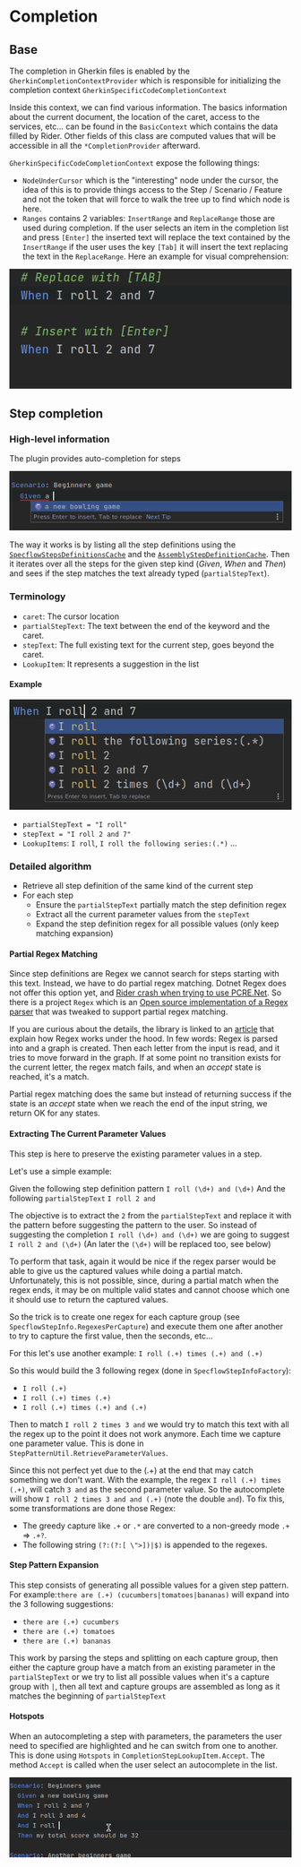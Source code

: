 # Completion

## Base

The completion in Gherkin files is enabled by the `GherkinCompletionContextProvider` which is responsible for initializing the completion context `GherkinSpecificCodeCompletionContext`

Inside this context, we can find various information. The basics information about the current document, the location of the caret, access to the services, etc... can be found in the `BasicContext` which contains the data filled by Rider. Other fields of this class are computed values that will be accessible in all the `*CompletionProvider` afterward.

`GherkinSpecificCodeCompletionContext` expose the following things:
- `NodeUnderCursor` which is the "interesting" node under the cursor, the idea of this is to provide things access to the Step / Scenario / Feature and not the token that will force to walk the tree up to find which node is here.
- `Ranges` contains 2 variables: `InsertRange` and `ReplaceRange` those are used during completion. If the user selects an item in the completion list and press `[Enter]` the inserted text will replace the text contained by the `InsertRange` if the user uses the key `[Tab]` it will insert the text replacing the text in the `ReplaceRange`. Here an example for visual comprehension:

![Example Replace / Insert range](images/completion-insert-replace-range.gif)

## Step completion

### High-level information

The plugin provides auto-completion for steps

![Simple completion example](images/completion-1.png)

The way it works is by listing all the step definitions using the [`SpecflowStepsDefinitionsCache`]() and the [`AssemblyStepDefinitionCache`](). Then it iterates over all the steps for the given step kind (_Given_, _When_ and _Then_) and sees if the step matches the text already typed (`partialStepText`).

### Terminology

- `caret`: The cursor location
- `partialStepText`: The text between the end of the keyword and the caret.
- `stepText`: The full existing text for the current step, goes beyond the caret.
- `LookupItem`: It represents a suggestion in the list

#### Example

![Terminology example](images/completion-details.png)

- `partialStepText = "I roll"`
- `stepText = "I roll 2 and 7"`
- `LookupItems`: `I roll`, `I roll the following series:(.*)` ...

### Detailed algorithm

- Retrieve all step definition of the same kind of the current step
- For each step
  - Ensure the `partialStepText` partially match the step definition regex
  - Extract all the current parameter values from the `stepText`
  - Expand the step definition regex for all possible values (only keep matching expansion)

#### Partial Regex Matching

Since step definitions are Regex we cannot search for steps starting with this text. Instead, we have to do partial regex matching.
Dotnet Regex does not offer this option yet, and [Rider crash when trying to use PCRE.Net](https://youtrack.jetbrains.com/issue/RIDER-59118). So there is a project `Regex` which is an [Open source implementation of a Regex parser](https://github.com/codewitch-honey-crisis/Regex/tree/master/Regex) that was tweaked to support partial regex matching.

If you are curious about the details, the library is linked to an [article](https://www.codeproject.com/Articles/5251476/How-to-Build-a-Regex-Engine-in-Csharp#_articleTop) that explain how Regex works under the hood. In few words: Regex is parsed into and a graph is created. Then each letter from the input is read, and it tries to move forward in the graph. If at some point no transition exists for the current letter, the regex match fails, and when an _accept_ state is reached, it's a match.

Partial regex matching does the same but instead of returning success if the state is an _accept_ state when we reach the end of the input string, we return OK for any states.

#### Extracting The Current Parameter Values

This step is here to preserve the existing parameter values in a step.

Let's use a simple example:

Given the following step definition pattern `I roll (\d+) and (\d+)`
And the following `partialStepText` `I roll 2 and`

The objective is to extract the `2` from the `partialStepText` and replace it with the pattern before suggesting the pattern to the user. So instead of suggesting the completion `I roll (\d+) and (\d+)` we are going to suggest `I roll 2 and (\d+)`  (An later the `(\d+)` will be replaced too, see below)

To perform that task, again it would be nice if the regex parser would be able to give us the captured values while doing a partial match. Unfortunately, this is not possible, since, during a partial match when the regex ends, it may be on multiple valid states and cannot choose which one it should use to return the captured values.

So the trick is to create one regex for each capture group (see `SpecflowStepInfo.RegexesPerCapture`) and execute them one after another to try to capture the first value, then the seconds, etc...

For this let's use another example: `I roll (.+) times (.+) and (.+)`

So this would build the 3 following regex (done in `SpecflowStepInfoFactory`):

- `I roll (.+)`
- `I roll (.+) times (.+)`
- `I roll (.+) times (.+) and (.+)`

Then to match `I roll 2 times 3 and` we would try to match this text with all the regex up to the point it does not work anymore. Each time we capture one parameter value. This is done in `StepPatternUtil.RetrieveParameterValues`.

Since this not perfect yet due to the (.+) at the end that may catch something we don't want.
With the example, the regex `I roll (.+) times (.+)`, will catch `3 and` as the second parameter value. So the autocomplete will show `I roll 2 times 3 and and (.+)` (note the double `and`). To fix this, some transformations are done those Regex:
- The greedy capture like `.+` or `.*` are converted to a non-greedy mode `.+` => `.+?`.
- The following string `(?:(?:[ \">])|$)` is appended to the regexes.

#### Step Pattern Expansion

This step consists of generating all possible values for a given step pattern. For example:`there are (.+) (cucumbers|tomatoes|bananas)` will expand into the 3 following suggestions:

- `there are (.+) cucumbers`
- `there are (.+) tomatoes`
- `there are (.+) bananas`

This work by parsing the steps and splitting on each capture group, then either the capture group have a match from an existing parameter in the `partialStepText` or we try to list all possible values when it's a capture group with `|`, then all text and capture groups are assembled as long as it matches the beginning of `partialStepText`

#### Hotspots

When an autocompleting a step with parameters, the parameters the user need to specified are highlighted and he can switch from one to another. This is done using `Hotspots` in `CompletionStepLookupItem.Accept`. The method `Accept` is called when the user select an autocomplete in the list.

![Hotstop example](images/completion-hotstop.gif)
